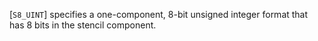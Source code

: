 [`S8_UINT`] specifies a one-component, 8-bit unsigned
integer format that has 8 bits in the stencil component.